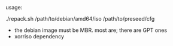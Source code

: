 usage:

./repack.sh /path/to/debian/amd64/iso /path/to/preseed/cfg

- the debian image must be MBR. most are; there are GPT ones
- xorriso dependency
